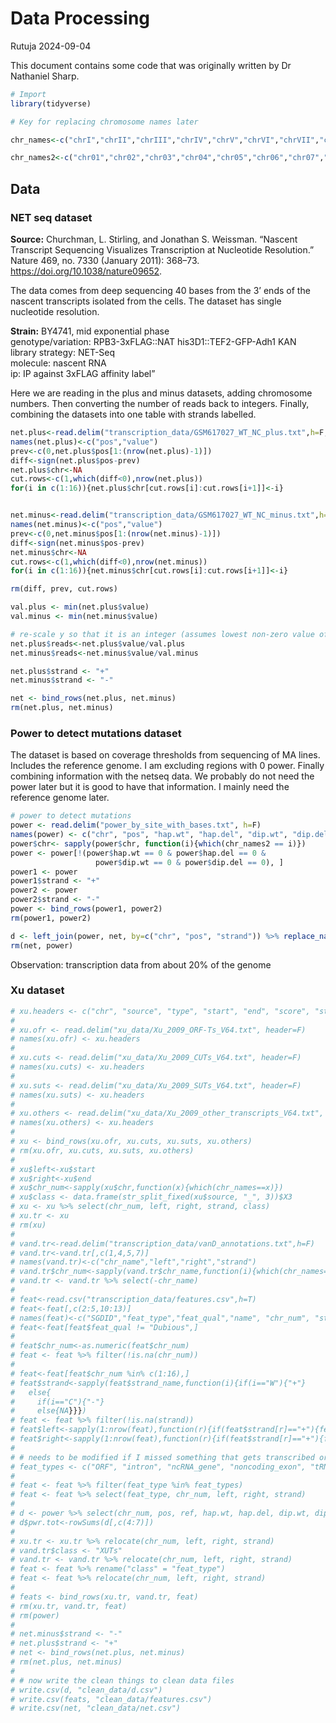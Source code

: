 Data Processing
================
Rutuja
2024-09-04

This document contains some code that was originally written by Dr
Nathaniel Sharp.

``` r
# Import
library(tidyverse)
```

``` r
# Key for replacing chromosome names later

chr_names<-c("chrI","chrII","chrIII","chrIV","chrV","chrVI","chrVII","chrVIII", "chrIX","chrX","chrXI","chrXII","chrXIII","chrXIV","chrXV","chrXVI")

chr_names2<-c("chr01","chr02","chr03","chr04","chr05","chr06","chr07","chr08","chr09","chr10","chr11","chr12","chr13","chr14","chr15","chr16")
```

## Data

### NET seq dataset

**Source:** Churchman, L. Stirling, and Jonathan S. Weissman. “Nascent
Transcript Sequencing Visualizes Transcription at Nucleotide
Resolution.” Nature 469, no. 7330 (January 2011): 368–73.
<https://doi.org/10.1038/nature09652>.

The data comes from deep sequencing 40 bases from the 3’ ends of the
nascent transcripts isolated from the cells. The dataset has single
nucleotide resolution.

**Strain:** BY4741, mid exponential phase  
genotype/variation: RPB3-3xFLAG::NAT his3D1::TEF2-GFP-Adh1 KAN  
library strategy: NET-Seq  
molecule: nascent RNA  
ip: IP against 3xFLAG affinity label”

Here we are reading in the plus and minus datasets, adding chromosome
numbers. Then converting the number of reads back to integers. Finally,
combining the datasets into one table with strands labelled.

``` r
net.plus<-read.delim("transcription_data/GSM617027_WT_NC_plus.txt",h=F,sep=" ")
names(net.plus)<-c("pos","value")
prev<-c(0,net.plus$pos[1:(nrow(net.plus)-1)])
diff<-sign(net.plus$pos-prev)
net.plus$chr<-NA
cut.rows<-c(1,which(diff<0),nrow(net.plus))
for(i in c(1:16)){net.plus$chr[cut.rows[i]:cut.rows[i+1]]<-i}


net.minus<-read.delim("transcription_data/GSM617027_WT_NC_minus.txt",h=F,sep=" ")
names(net.minus)<-c("pos","value")
prev<-c(0,net.minus$pos[1:(nrow(net.minus)-1)])
diff<-sign(net.minus$pos-prev)
net.minus$chr<-NA
cut.rows<-c(1,which(diff<0),nrow(net.minus))
for(i in c(1:16)){net.minus$chr[cut.rows[i]:cut.rows[i+1]]<-i}

rm(diff, prev, cut.rows)
```

``` r
val.plus <- min(net.plus$value)
val.minus <- min(net.minus$value)

# re-scale y so that it is an integer (assumes lowest non-zero value of y corresponds to 1 read per 10^7 sequences)
net.plus$reads<-net.plus$value/val.plus
net.minus$reads<-net.minus$value/val.minus
```

``` r
net.plus$strand <- "+"
net.minus$strand <- "-"

net <- bind_rows(net.plus, net.minus)
rm(net.plus, net.minus)
```

### Power to detect mutations dataset

The dataset is based on coverage thresholds from sequencing of MA lines.
Includes the reference genome. I am excluding regions with 0 power.
Finally combining information with the netseq data. We probably do not
need the power later but it is good to have that information. I mainly
need the reference genome later.

``` r
# power to detect mutations
power <- read.delim("power_by_site_with_bases.txt", h=F)
names(power) <- c("chr", "pos", "hap.wt", "hap.del", "dip.wt", "dip.del", "ref")
power$chr<- sapply(power$chr, function(i){which(chr_names2 == i)})
power <- power[!(power$hap.wt == 0 & power$hap.del == 0 &
                   power$dip.wt == 0 & power$dip.del == 0), ]
power1 <- power
power1$strand <- "+"
power2 <- power
power2$strand <- "-"
power <- bind_rows(power1, power2)
rm(power1, power2)
```

``` r
d <- left_join(power, net, by=c("chr", "pos", "strand")) %>% replace_na(list("value"=0, "reads"=0))
rm(net, power)
```

Observation: transcription data from about 20% of the genome

### Xu dataset

``` r
# xu.headers <- c("chr", "source", "type", "start", "end", "score", "strand", "frame", "sourceMeta")
# 
# xu.ofr <- read.delim("xu_data/Xu_2009_ORF-Ts_V64.txt", header=F)
# names(xu.ofr) <- xu.headers
# 
# xu.cuts <- read.delim("xu_data/Xu_2009_CUTs_V64.txt", header=F)
# names(xu.cuts) <- xu.headers
# 
# xu.suts <- read.delim("xu_data/Xu_2009_SUTs_V64.txt", header=F)
# names(xu.suts) <- xu.headers
# 
# xu.others <- read.delim("xu_data/Xu_2009_other_transcripts_V64.txt", header=F)
# names(xu.others) <- xu.headers
# 
# xu <- bind_rows(xu.ofr, xu.cuts, xu.suts, xu.others)
# rm(xu.ofr, xu.cuts, xu.suts, xu.others)
# 
# xu$left<-xu$start
# xu$right<-xu$end
# xu$chr_num<-sapply(xu$chr,function(x){which(chr_names==x)})
# xu$class <- data.frame(str_split_fixed(xu$source, "_", 3))$X3
# xu <- xu %>% select(chr_num, left, right, strand, class)
# xu.tr <- xu
# rm(xu)
# 
# vand.tr<-read.delim("transcription_data/vanD_annotations.txt",h=F)
# vand.tr<-vand.tr[,c(1,4,5,7)]
# names(vand.tr)<-c("chr_name","left","right","strand")
# vand.tr$chr_num<-sapply(vand.tr$chr_name,function(i){which(chr_names==i)})
# vand.tr <- vand.tr %>% select(-chr_name)
# 
# feat<-read.csv("transcription_data/features.csv",h=T)
# feat<-feat[,c(2:5,10:13)]
# names(feat)<-c("SGDID","feat_type","feat_qual","name", "chr_num", "start", "stop", "strand_name")
# feat<-feat[feat$feat_qual != "Dubious",]
# 
# feat$chr_num<-as.numeric(feat$chr_num)
# feat <- feat %>% filter(!is.na(chr_num))
# 
# feat<-feat[feat$chr_num %in% c(1:16),]
# feat$strand<-sapply(feat$strand_name,function(i){if(i=="W"){"+"}
#   else{
#     if(i=="C"){"-"}
#     else{NA}}})
# feat <- feat %>% filter(!is.na(strand))
# feat$left<-sapply(1:nrow(feat),function(r){if(feat$strand[r]=="+"){feat$start[r]}else{feat$stop[r]}})
# feat$right<-sapply(1:nrow(feat),function(r){if(feat$strand[r]=="+"){feat$stop[r]}else{feat$start[r]}})
# 
# # needs to be modified if I missed something that gets transcribed or if I added something that does not get transcribed.
# feat_types <- c("ORF", "intron", "ncRNA_gene", "noncoding_exon", "tRNA_gene", "snoRNA_gene", "pseudogene", "five_prime_UTR_intron", "snRA_gene", "rRNA_gene", "telomerase_RNA_gene", "CDS", "external_transcribed_spacer_region", "internal_transcribed_spacer_region", "transposable_element_gene")
# 
# feat <- feat %>% filter(feat_type %in% feat_types)
# feat <- feat %>% select(feat_type, chr_num, left, right, strand)
# 
# d <- power %>% select(chr_num, pos, ref, hap.wt, hap.del, dip.wt, dip.del)
# d$pwr.tot<-rowSums(d[,c(4:7)])
# 
# xu.tr <- xu.tr %>% relocate(chr_num, left, right, strand)
# vand.tr$class <- "XUTs"
# vand.tr <- vand.tr %>% relocate(chr_num, left, right, strand)
# feat <- feat %>% rename("class" = "feat_type")
# feat <- feat %>% relocate(chr_num, left, right, strand)
# 
# feats <- bind_rows(xu.tr, vand.tr, feat)
# rm(xu.tr, vand.tr, feat)
# rm(power)
# 
# net.minus$strand <- "-"
# net.plus$strand <- "+"
# net <- bind_rows(net.plus, net.minus)
# rm(net.plus, net.minus)
# 
# # now write the clean things to clean data files
# write.csv(d, "clean_data/d.csv")
# write.csv(feats, "clean_data/features.csv")
# write.csv(net, "clean_data/net.csv")
```
